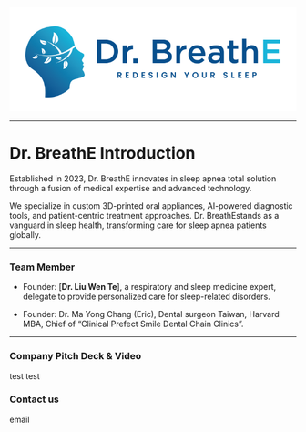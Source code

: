 ![picture](https://github.com/Dr-BreathE/Company-Information/blob/main/Dr.breathe%20logo.jpg)

------------

# Dr. BreathE Introduction

Established in 2023, Dr. BreathE innovates in sleep apnea total solution through a fusion of medical expertise and advanced technology.

We specialize in custom 3D-printed oral appliances, AI-powered diagnostic tools, and patient-centric treatment approaches. Dr. BreathEstands as a vanguard in sleep health, transforming care for sleep apnea patients globally.

------------

### Team Member

- Founder: [**Dr. Liu Wen Te**], a respiratory and sleep medicine expert, delegate to provide personalized care for sleep-related disorders.
  
- Founder: Dr. Ma Yong Chang (Eric), Dental surgeon Taiwan, Harvard MBA, Chief of “Clinical Prefect Smile Dental Chain Clinics”.

------------
  
### Company Pitch Deck & Video

test
test

### Contact us

email

